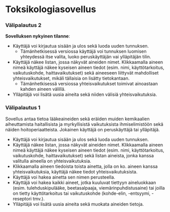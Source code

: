 # Toksikologiasovellus

### Välipalautus 2

**Sovelluksen nykyinen tilanne**:

* Käyttäjä voi kirjautua sisään ja ulos sekä luoda uuden tunnuksen.
    * Tämänhetkisessä versiossa käyttäjä voi tunnuksen luomisen yhteydessä itse valita, luoko peruskäyttäjän vai ylläpitäjän tilin.
* Käyttäjä näkee listan, jossa näkyvät aineiden nimet. Klikkaamalla aineen nimeä käyttäjä näkee kyseisen aineen tiedot (esim. nimi, käyttötarkoitus, vaikutuskohde, haittavaikutukset) sekä aineeseen liittyvät mahdolliset yhteisvaikutukset, mikäli tällaisia on lisätty tietokantaan.
    * Tämänhetkisessä versiossa yhteisvaikutukset toimivat ainoastaan kahden aineen välillä.
* Ylläpitäjä voi lisätä uusia aineita sekä niiden välisiä yhteisvaikutuksia.


### Välipalautus 1
Sovellus antaa tietoa lääkeaineiden sekä eräiden muiden kemikaalien aiheuttamista haitallisista ja myrkyllisistä vaikutuksista ihmiselimistöön sekä näiden hoitoperiaatteista. Jokainen käyttäjä on peruskäyttäjä tai ylläpitäjä.

* Käyttäjä voi kirjautua sisään ja ulos sekä luoda uuden tunnuksen.
* Käyttäjä näkee listan, jossa näkyvät aineiden nimet. Klikkaamalla aineen nimeä käyttäjä näkee kyseisen aineen tiedot (esim. nimi, käyttötarkoitus, vaikutuskohde, haittavaikutukset) sekä listan aineista, jonka kanssa valitulla aineella on yhteisvaikutuksia.
* Klikkaamalla aineen tiedoista toista ainetta, jolla on ko. aineen kanssa yhteisvaikutuksia, käyttäjä näkee tiedot yhteisvaikutuksista.
* Käyttäjä voi hakea ainetta sen nimen perusteella.
* Käyttäjä voi hakea kaikki aineet, jotka kuuluvat tiettyyn aineluokkaan (esim. tulehduskipulääke, beetasalpaaja, viemärinpuhdistusaine) tai joilla on tietty käyttötarkoitus tai vaikutuskohde (kohde-elin, -entsyymi, -reseptori tmv.).
* Ylläpitäjä voi lisätä uusia aineita sekä muokata aineiden tietoja.
